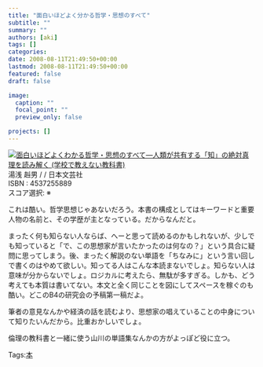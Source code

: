 ```yaml
---
title: "面白いほどよく分かる哲学・思想のすべて"
subtitle: ""
summary: ""
authors: [aki]
tags: []
categories: 
date: 2008-08-11T21:49:50+00:00
lastmod: 2008-08-11T21:49:50+00:00
featured: false
draft: false

image:
  caption: ""
  focal_point: ""
  preview_only: false

projects: []
---
```

![](http://ecx.images-amazon.com/images/I/51OitSh47wL._SL160_.jpg)[面白いほどよくわかる哲学・思想のすべて―人類が共有する「知」の絶対真理を読み解く (学校で教えない教科書)](http://item.excite.co.jp/detail/ASIN_4537255889)  
湯浅 赳男 / / 日本文芸社  
ISBN : 4537255889  
スコア選択: ※  
  
これは酷い。哲学思想じゃあないだろう。本書の構成としてはキーワードと重要人物の名前と、その学歴が主となっている。だからなんだと。  
  
まったく何も知らない人ならば、へーと思って読めるのかもしれないが、少しでも知っていると「で、この思想家が言いたかったのは何なの？」という具合に疑問に思ってしまう。後、まったく解説のない単語を「ちなみに」という言い回しで書くのはやめて欲しい。知ってる人はこんな本読まないでしょ。知らない人は意味が分からないでしょ。ロジカルに考えたら、無駄が多すぎる。しかも、どう考えても本質は書いてない。本文と全く同じことを図にしてスペースを稼ぐのも酷い。どこのB4の研究会の予稿第一稿だよ。  
  
筆者の意見なんかや経済の話を読むより、思想家の唱えていることの中身について知りたいんだから。比重おかしいでしょ。  
  
倫理の教科書と一緒に使う山川の単語集なんかの方がよっぽど役に立つ。

Tags:[本](http://mrk0369.exblog.jp/tags/%E6%9C%AC/) 

